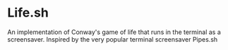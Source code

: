 # Life.sh

An implementation of Conway's game of life that runs in the terminal as a screensaver. Inspired by the very popular terminal screensaver Pipes.sh




